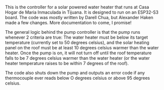 This is the controller for a solar powered water heater that runs at Casa Hogar de Maria Inmaculada in Tijuana. It is designed to run on an ESP32-S3 board. The code was mostly written by Darell Chua, but Alexander Haken made a few changes. More documentation to come, I promise!

The general logic behind the pump controller is that the pump runs whenever 2 criteria are true: The water heater must be below its target temperature (currently set to 50 degrees celsius), and the solar heating panel on the roof must be at least 10 degrees celsius warmer than the water heater. Once the pump is on, it will not turn off until the roof temperature falls to be 7 degrees celsius warmer than the water heater (or the water heater temperature raises to be within 7 degrees of the roof).

The code also shuts down the pump and outputs an error code if any thermocouple ever reads below O degrees celsius or above 95 degrees celsius.
